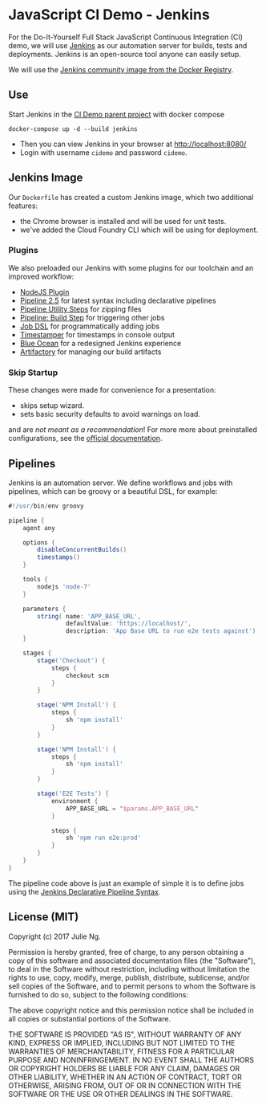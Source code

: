 # JavaScript CI Demo - Jenkins

For the Do-It-Yourself Full Stack JavaScript Continuous Integration (CI) demo, we will use [Jenkins](https://jenkins.io/) as our automation server for builds, tests and deployments. Jenkins is an open-source tool anyone can easily setup. 

We will use the [Jenkins community image from the Docker Registry](https://hub.docker.com/r/jenkins/jenkins/).

## Use

Start Jenkins in the [CI Demo parent project](https://github.com/julie-ng/js-cidemo) with docker compose

```
docker-compose up -d --build jenkins
```

- Then you can view Jenkins in your browser at [http://localhost:8080/](http://localhost:8080/)
- Login with username `cidemo` and password `cidemo`.

## Jenkins Image

Our `Dockerfile` has created a custom Jenkins image, which two additional features:

- the Chrome browser is installed and will be used for unit tests.
- we've added the Cloud Foundry CLI which will be using for deployment.

### Plugins

We also preloaded our Jenkins with some plugins for our toolchain and an improved workflow:

- [NodeJS Plugin](https://plugins.jenkins.io/nodejs)
- [Pipeline 2.5](https://plugins.jenkins.io/workflow-aggregator) for latest syntax including declarative pipelines
- [Pipeline Utility Steps](https://plugins.jenkins.io/pipeline-utility-steps) for zipping files
- [Pipeline: Build Step](https://plugins.jenkins.io/pipeline-build-step) for triggering other jobs
- [Job DSL](https://plugins.jenkins.io/job-dsl) for programmatically adding jobs
- [Timestamper](https://plugins.jenkins.io/timestamper) for timestamps in console output
- [Blue Ocean](https://plugins.jenkins.io/blueocean) for a redesigned Jenkins experience
- [Artifactory](https://plugins.jenkins.io/artifactory) for managing our build artifacts

### Skip Startup

These changes were made for convenience for a presentation:

- skips setup wizard.
- sets basic security defaults to avoid warnings on load.

and are _not meant as a recommendation_! For more more about preinstalled configurations, see the [official documentation](https://github.com/jenkinsci/docker/blob/master/README.md).

## Pipelines

Jenkins is an automation server. We define workflows and jobs with pipelines, which can be groovy or a beautiful DSL, for example:

```groovy
#!/usr/bin/env groovy

pipeline {
    agent any

    options {
        disableConcurrentBuilds()
        timestamps()
    }

    tools {
        nodejs 'node-7'
    }

    parameters {
        string( name: 'APP_BASE_URL',
                defaultValue: 'https://localhost/',
                description: 'App Base URL to run e2e tests against')
    }

    stages {
        stage('Checkout') {
            steps {
                checkout scm
            }
        }

        stage('NPM Install') {
            steps {
                sh 'npm install'
            }
        }

        stage('NPM Install') {
            steps {
                sh 'npm install'
            }
        }

        stage('E2E Tests') {
            environment {
                APP_BASE_URL = "$params.APP_BASE_URL"
            }

            steps {
                sh 'npm run e2e:prod'
            }
        }
    }
}
```

The pipeline code above is just an example of simple it is to define jobs using the [Jenkins Declarative Pipeline Syntax](https://jenkins.io/doc/book/pipeline/syntax/).

## License (MIT)

Copyright (c) 2017 Julie Ng.

Permission is hereby granted, free of charge, to any person obtaining a copy of this software and associated documentation files (the "Software"), to deal in the Software without restriction, including without limitation the rights to use, copy, modify, merge, publish, distribute, sublicense, and/or sell copies of the Software, and to permit persons to whom the Software is furnished to do so, subject to the following conditions:

The above copyright notice and this permission notice shall be included in all copies or substantial portions of the Software.

THE SOFTWARE IS PROVIDED "AS IS", WITHOUT WARRANTY OF ANY KIND, EXPRESS OR IMPLIED, INCLUDING BUT NOT LIMITED TO THE WARRANTIES OF MERCHANTABILITY, FITNESS FOR A PARTICULAR PURPOSE AND NONINFRINGEMENT. IN NO EVENT SHALL THE AUTHORS OR COPYRIGHT HOLDERS BE LIABLE FOR ANY CLAIM, DAMAGES OR OTHER LIABILITY, WHETHER IN AN ACTION OF CONTRACT, TORT OR OTHERWISE, ARISING FROM, OUT OF OR IN CONNECTION WITH THE SOFTWARE OR THE USE OR OTHER DEALINGS IN THE SOFTWARE.
